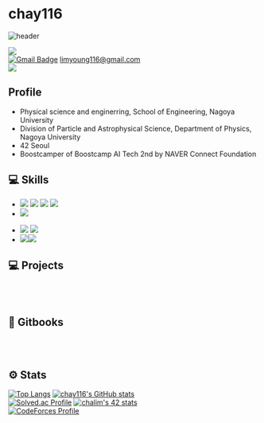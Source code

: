 # chay116

![header](https://capsule-render.vercel.app/api?type=Waving&color=auto&height=300&section=header&text=Welcome&fontSize=90) <br>

![](https://img.shields.io/github/followers/chay116?style=social) <br>
[![Gmail Badge](https://img.shields.io/badge/Gmail-d14836?style=flat-square&logo=Gmail&logoColor=white&link=mailto:limyoung116@gmail.com)](mailto:limyoung116@gmail.com) limyoung116@gmail.com <br>
<a href="https://www.linkedin.com/in/lim-chaeyoung-6b0046132/" target="_blank"><img src="https://img.shields.io/badge/LinkedIn-0A66C2?style=flat-square&logo=Linkedin&logoColor=white"/></a>

## Profile


- Physical science and enginerring, School of Engineering, Nagoya University
- Division of Particle and Astrophysical Science, Department of Physics, Nagoya University
- 42 Seoul
- Boostcamper of Boostcamp AI Tech 2nd by NAVER Connect Foundation

## 💻 Skills

- <img src="https://img.shields.io/badge/C-172B4D?style=flat&logo=C&logoColor=white"/> <img src="https://img.shields.io/badge/C++-1E88E5?style=flat&logo=C%2B%2B&logoColor=white"/> <img src="https://img.shields.io/badge/Python-3766AB?style=flat&logo=Python&logoColor=white"/> <img src="https://img.shields.io/badge/Javascript-F7DF1E?style=flat&logo=JavaScript&logoColor=white"/></a>
- <img src="https://img.shields.io/badge/OpenGL-5586A4?style=flat&logo=OpenGL&logoColor=white"/></a>
<!--
<img src="https://img.shields.io/badge/Vulkan-AC162C?style=flat&logo=Vulkan&logoColor=white"/></a><img src="https://img.shields.io/badge/Unreal_Engine-0E1128?style=flat&logo=UnrealEngine&logoColor=white"/></a>
-->
- <img src="https://img.shields.io/badge/Pytorch-FF3232?style=flat&logo=Pytorch&logoColor=white"> <img src="https://img.shields.io/badge/Numpy-1E8449?style=flat&logo=Numpy&logoColor=white">
- <img src="https://img.shields.io/badge/React-61DAFB?style=flat&logo=React&logoColor=white"/></a><img src="https://img.shields.io/badge/Nest-E0234E?style=flat&logo=NestJS&logoColor=white"/></a>
<!--
- <img src="https://img.shields.io/badge/Docker-2496ED?style=flat&logo=Docker&logoColor=white"/></a><img src="https://img.shields.io/badge/GNU_Bash-4EAA25?style=flat&logo=GNUBash&logoColor=white"/></a>
-->

## 💻 Projects
<br><br>

## 📝 Gitbooks
<br><br>

## ⚙️ Stats
[![Top Langs](https://github-readme-stats.vercel.app/api/top-langs/?username=chay116)](https://github.com/chay116)
[![chay116's GitHub stats](https://github-readme-stats.vercel.app/api?username=chay116)](https://github.com/chay116)<br>
[![Solved.ac Profile](http://mazassumnida.wtf/api/v2/generate_badge?boj=chay116)](https://solved.ac/chay116/)
[![chalim's 42 stats](https://badge42.herokuapp.com/api/stats/chalim)](https://github.com/chalim/badge42)<br>
[![CodeForces Profile](https://cf.leed.at?id=chaeyoung)](https://codeforces.com/profile/chaeyoung)<br>
